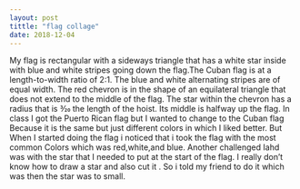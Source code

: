 ```yaml
---
layout: post
tittle: "flag collage"
date: 2018-12-04
---
```


  My flag is rectangular with a sideways triangle that has a white star inside with blue and white stripes going down the flag.The Cuban flag is at a length-to-width ratio of 2:1. The blue and white alternating stripes are of equal width. The red chevron is in the shape of an equilateral triangle that does not extend to the middle of the flag. The star within the chevron has a radius that is ​3⁄20 the length of the hoist. Its middle is halfway up the flag.
  In class I got the Puerto Rican flag but I wanted to change to the Cuban flag
Because it is the same but just different colors in which I liked better. But
When I started doing the flag i noticed that i took the flag with the most common 
Colors which was red,white,and blue. Another challenged Iahd was with the star that
I needed to put at the start of the flag. I really don’t know how to draw a star and also cut it .
So i told my friend to do it which was then the star was to small. 

